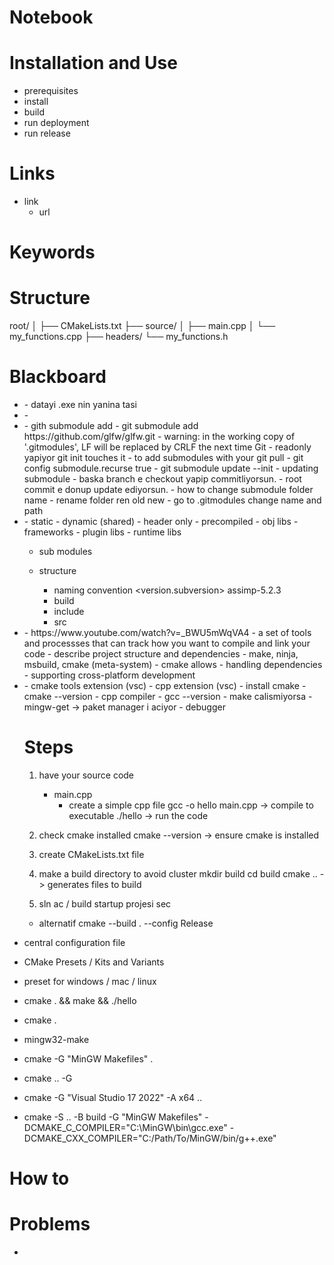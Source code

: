 # Notebook

# Installation and Use
- prerequisites
- install
- build
- run deployment
- run release

# Links
- link
    - url

# Keywords

# Structure
root/
│
├── CMakeLists.txt
├── source/
│   ├── main.cpp
│   └── my_functions.cpp
├── headers/
    └── my_functions.h

# Blackboard
- <post build script>
    - datayi .exe nin yanina tasi

- <develpment ve packaging baska ortamlar oldugu icin veriye erisim ulasamayabiliyor>
    - 

- <github submodule>
    - gith submodule add <liknk>
        - git submodule add https://github.com/glfw/glfw.git
        - warning: in the working copy of '.gitmodules', LF will be replaced by CRLF the next time Git 
        - readonly yapiyor git init
        touches it
    - to add submodules with your git pull
        - git config submodule.recurse true
        - git submodule update --init
    - updating submodule
        - baska branch e checkout yapip commitliyorsun.
        - root commit e donup update ediyorsun.
    - how to change submodule folder name
        - rename folder ren old new
        - go to .gitmodules change name and path

- <libraries>
    - static 
    - dynamic (shared)
    - header only
    - precompiled
    - obj libs
    - frameworks
    - plugin libs
    - runtime libs

    - sub modules

    - structure
        - naming convention <type>_<name-stuff>_<version.subversion>
                            assimp-5.2.3
        - build
        - include
        - src

- <what is build system>
    - https://www.youtube.com/watch?v=_BWU5mWqVA4
    - a set of tools and processses that can track how you want to compile and link your code
    - describe project structure and dependencies   
    - make, ninja, msbuild, cmake (meta-system)
    - cmake allows
        - handling dependencies
        - supporting cross-platform development

- <legacy>
    - cmake tools extension (vsc)
    - cpp extension (vsc)
    - install cmake
        - cmake --version
    - cpp compiler
        - gcc --version
        - make calismiyorsa
            - mingw-get -> paket manager i aciyor
    - debugger

    # Steps
    1. have your source code
        - main.cpp
            - create a simple cpp file
            gcc -o hello main.cpp 
            ->      compile to executable
            ./hello 
            ->      run the code

    2. check cmake installed
        cmake --version
        ->      ensure cmake is installed

    3. create CMakeLists.txt file


    4. make a build directory to avoid cluster
    mkdir build
    cd build
    cmake ..            -> generates files to build

    5. sln ac / build
    startup projesi sec
    - alternatif
    cmake --build . --config Release


- central configuration file 
- CMake Presets / Kits and Variants
- preset for windows / mac / linux
- cmake . && make && ./hello
- cmake .
- mingw32-make
- cmake -G "MinGW Makefiles" .

- cmake .. -G

- cmake -G "Visual Studio 17 2022" -A x64 ..
- cmake -S .. -B build -G "MinGW Makefiles" -DCMAKE_C_COMPILER="C:\MinGW\bin\gcc.exe" -DCMAKE_CXX_COMPILER="C:/Path/To/MinGW/bin/g++.exe"


# How to

# Problems
- <problem>

